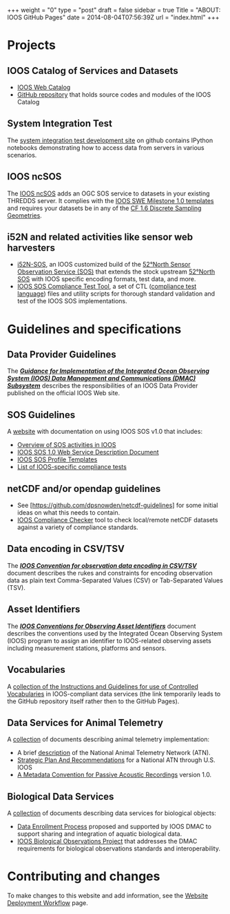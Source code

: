 +++
weight = "0"
type = "post"
draft = false
sidebar = true
Title = "ABOUT: IOOS GitHub Pages"
date = 2014-08-04T07:56:39Z
url = "index.html"
+++


# Projects
<a name="System Integration Test"></a>

## IOOS Catalog of Services and Datasets

* [IOOS Web Catalog](http://catalog.ioos.us)
* [GitHub repository](https://github.com/ioos/) that holds source codes and modules of the IOOS Catalog

## System Integration Test

The [system integration test development site](https://github.com/ioos/system-test) on github contains IPython notebooks demonstrating how to access data from servers in various scenarios. 

## IOOS ncSOS

The [IOOS ncSOS](https://github.com/asascience-open/ncSOS) adds an OGC SOS service to datasets in your existing THREDDS server. It complies with the [IOOS SWE Milestone 1.0 templates](https://github.com/ioos/sos-guidelines/tree/master/template/milestone1.0) and requires your datasets be in any of the [CF 1.6 Discrete Sampling Geometries](http://cfconventions.org/Data/cf-conventions/cf-conventions-1.6/build/cf-conventions.html#discrete-sampling-geometries).

## i52N and related activities like sensor web harvesters

*  [i52N-SOS](http://ioos.github.io/i52n-sos/), an IOOS customized build of the [52°North Sensor Observation Service (SOS)](http://52north.org/sos) that extends the stock upstream [52°North SOS](https://github.com/52North/SOS) with IOOS specific encoding formats, test data, and more.
* [IOOS SOS Compliance Test Tool](https://github.com/ioos/ioos-sos-compliance-tests), a set of CTL ([compliance test language](http://portal.opengeospatial.org/files/?artifact_id=33085)) files and utility scripts for thorough standard validation and test of the IOOS SOS implementations.

<!-- * [IOOS SOS Validator](https://github.com/ioos/ioos-sos-validator) for simple schema validation of SOS responses and templates --> 

# Guidelines and specifications

## Data Provider Guidelines

The [_**Guidance for Implementation of the Integrated Ocean Observing System (IOOS) Data Management and Communications (DMAC) Subsystem**_](http://www.ioos.noaa.gov/data/contribute_data.html) describes the responsibilities of an IOOS Data Provider published on the official IOOS Web site.


## SOS Guidelines

A [website](http://ioos.github.io/sos-guidelines) with documentation on using IOOS SOS v1.0 that includes:    

* [Overview of SOS activities in IOOS](http://ioos.github.io/sos-guidelines/about/)  
* [IOOS SOS 1.0 Web Service Description Document](http://ioos.github.io/sos-guidelines/doc/wsdd/sos_wsdd_github_notoc/)   
* [IOOS SOS Profile Templates](http://ioos.github.io/sos-guidelines/template/)  
* [List of IOOS-specific compliance tests](http://ioos.github.io/sos-guidelines/doc/testing/sos_test_list_github_notoc_summary/)   

## netCDF and/or opendap guidelines
* See [https://github.com/dpsnowden/netcdf-guidelines] for some initial ideas on what this needs to contain.
* [IOOS Compliance Checker](https://github.com/ioos/compliance-checker) tool to check local/remote netCDF datasets against a variety of compliance standards. 

## Data encoding in CSV/TSV

The [_**IOOS Convention for observation data encoding in CSV/TSV**_](http://ioos.github.io/ioos-csv-tsv/) document describes the rukes and constraints for encoding observation data as plain text Comma-Separated Values (CSV) or Tab-Separated Values (TSV).

## Asset Identifiers

The [_**IOOS Conventions for Observing Asset Identifiers**_](http://ioos.github.io/conventions-for-observing-asset-identifiers/) document describes the conventions used by the Integrated Ocean Observing System (IOOS) program to assign an identifier to IOOS-related observing assets including measurement stations, platforms and sensors.

## Vocabularies

A [collection of the Instructions and Guidelines for use of Controlled Vocabularies](https://github.com/ioos/vocabularies) in IOOS-compliant data services (the link temporarily leads to the GitHub repository itself rather then to the GitHub Pages).

## Data Services for Animal Telemetry

A [collection](http://ioos.github.io/animal-telemetry/) of documents describing animal telemetry implementation: 

* A brief [description](http://ioos.github.io/animal-telemetry/about/) of the National Animal Telemetry Network (ATN). 
* [Strategic Plan And Recommendations](http://ioos.github.io/animal-telemetry/animal-telemetry-plan/) for a National ATN through U.S. IOOS
* [A Metadata Convention for Passive Acoustic Recordings](http://abirger.github.io/animal-telemetry/passive-acoustic/) version 1.0.

## Biological Data Services 

A [collection](http://ioos.github.io/biological-data-services/) of documents describing data services for biological objects:

* [Data Enrollment Process](http://ioos.github.io/biological-data-services/biological-data-procedure/) proposed and supported by IOOS DMAC to support sharing and integration of aquatic biological data.
* [IOOS Biological Observations Project](http://ioos.github.io/biological-data-services/biological-observations-project/) that addresses the DMAC requirements for biological observations standards and interoperability.

# Contributing and changes

To make changes to this website and add information, see the [Website Deployment Workflow](website_deployment_workflow_updated) page. 

